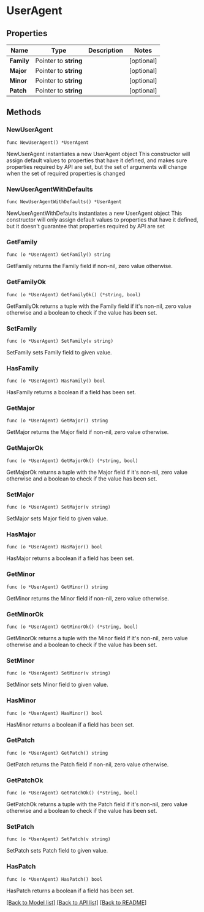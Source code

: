 # UserAgent

## Properties

Name | Type | Description | Notes
------------ | ------------- | ------------- | -------------
**Family** | Pointer to **string** |  | [optional] 
**Major** | Pointer to **string** |  | [optional] 
**Minor** | Pointer to **string** |  | [optional] 
**Patch** | Pointer to **string** |  | [optional] 

## Methods

### NewUserAgent

`func NewUserAgent() *UserAgent`

NewUserAgent instantiates a new UserAgent object
This constructor will assign default values to properties that have it defined,
and makes sure properties required by API are set, but the set of arguments
will change when the set of required properties is changed

### NewUserAgentWithDefaults

`func NewUserAgentWithDefaults() *UserAgent`

NewUserAgentWithDefaults instantiates a new UserAgent object
This constructor will only assign default values to properties that have it defined,
but it doesn't guarantee that properties required by API are set

### GetFamily

`func (o *UserAgent) GetFamily() string`

GetFamily returns the Family field if non-nil, zero value otherwise.

### GetFamilyOk

`func (o *UserAgent) GetFamilyOk() (*string, bool)`

GetFamilyOk returns a tuple with the Family field if it's non-nil, zero value otherwise
and a boolean to check if the value has been set.

### SetFamily

`func (o *UserAgent) SetFamily(v string)`

SetFamily sets Family field to given value.

### HasFamily

`func (o *UserAgent) HasFamily() bool`

HasFamily returns a boolean if a field has been set.

### GetMajor

`func (o *UserAgent) GetMajor() string`

GetMajor returns the Major field if non-nil, zero value otherwise.

### GetMajorOk

`func (o *UserAgent) GetMajorOk() (*string, bool)`

GetMajorOk returns a tuple with the Major field if it's non-nil, zero value otherwise
and a boolean to check if the value has been set.

### SetMajor

`func (o *UserAgent) SetMajor(v string)`

SetMajor sets Major field to given value.

### HasMajor

`func (o *UserAgent) HasMajor() bool`

HasMajor returns a boolean if a field has been set.

### GetMinor

`func (o *UserAgent) GetMinor() string`

GetMinor returns the Minor field if non-nil, zero value otherwise.

### GetMinorOk

`func (o *UserAgent) GetMinorOk() (*string, bool)`

GetMinorOk returns a tuple with the Minor field if it's non-nil, zero value otherwise
and a boolean to check if the value has been set.

### SetMinor

`func (o *UserAgent) SetMinor(v string)`

SetMinor sets Minor field to given value.

### HasMinor

`func (o *UserAgent) HasMinor() bool`

HasMinor returns a boolean if a field has been set.

### GetPatch

`func (o *UserAgent) GetPatch() string`

GetPatch returns the Patch field if non-nil, zero value otherwise.

### GetPatchOk

`func (o *UserAgent) GetPatchOk() (*string, bool)`

GetPatchOk returns a tuple with the Patch field if it's non-nil, zero value otherwise
and a boolean to check if the value has been set.

### SetPatch

`func (o *UserAgent) SetPatch(v string)`

SetPatch sets Patch field to given value.

### HasPatch

`func (o *UserAgent) HasPatch() bool`

HasPatch returns a boolean if a field has been set.


[[Back to Model list]](../README.md#documentation-for-models) [[Back to API list]](../README.md#documentation-for-api-endpoints) [[Back to README]](../README.md)


